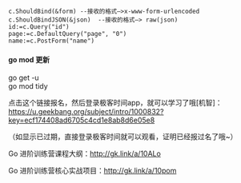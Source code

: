 ```
c.ShouldBind(&form) --接收的格式—>x-www-form-urlencoded 
c.ShouldBindJSON(&json)  --接收的格式—> raw(json) 
id:=c.Query("id")               
page:=c.DefaultQuery("page", "0")               
name:=c.PostForm("name")    
```
#### go mod 更新
go get -u       
go mod tidy

点击这个链接报名，然后登录极客时间app，就可以学习了哦[机智]：https://u.geekbang.org/subject/intro/1000832?key=ecf174408ad6705c4cd1e8ab8d6e05e8

（如显示已过期，直接登录极客时间就可以观看，证明已经报过名了哦~）

Go 进阶训练营课程大纲：http://gk.link/a/10ALo

Go 进阶训练营核心实战项目：http://gk.link/a/10pom
